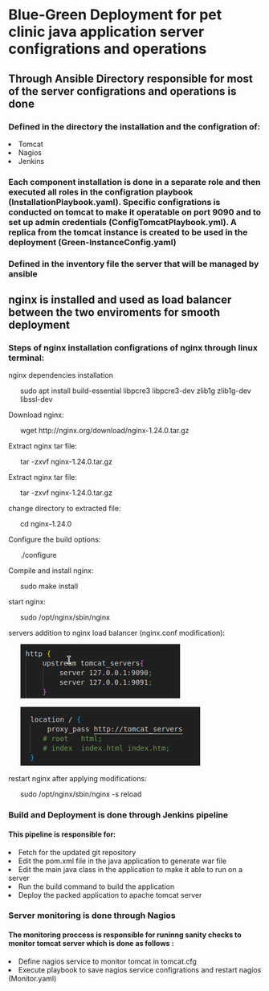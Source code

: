 <h1>Blue-Green Deployment for pet clinic java application server configrations and operations</h1>
<h2>Through Ansible Directory responsible for most of the server configrations and operations is done</h2>
<h3>Defined in the directory the installation and the configration of:</h3>
<li>Tomcat</li>
<li>Nagios</li>
<li>Jenkins</li>
<h3>Each component installation is done in a separate role and then executed all roles in the configration playbook (InstallationPlaybook.yaml). Specific configrations is conducted on tomcat to make it operatable on port 9090 and to set up admin credentials (ConfigTomcatPlaybook.yml). A replica from the tomcat instance is created to be used in the deployment (Green-InstanceConfig.yaml)</h3>
<h3>Defined in the inventory file the server that will be managed by ansible</h3>
<h2>nginx is installed and used as load balancer between the two enviroments for smooth deployment</h2>
<h3>Steps of nginx installation configrations of nginx through linux terminal:</h3>
<label>nginx dependencies installation</label>
<ol>sudo apt install build-essential libpcre3 libpcre3-dev zlib1g zlib1g-dev libssl-dev</ol>
<label>Download nginx:</label>
<ol>wget http://nginx.org/download/nginx-1.24.0.tar.gz</ol>
<label>Extract nginx tar file:</label>
<ol>tar -zxvf nginx-1.24.0.tar.gz</ol>
<label>Extract nginx tar file:</label>
<ol>tar -zxvf nginx-1.24.0.tar.gz</ol>
<label>change directory to extracted file:</label>
<ol>cd nginx-1.24.0</ol>
<label>Configure the build options:</label>
<ol>./configure</ol>
<label>Compile and install nginx:</label>
<ol>sudo make install</ol>
<label>start nginx:</label>
<ol>sudo /opt/nginx/sbin/nginx</ol>
<label>servers addition to nginx load balancer (nginx.conf modification):</label>
<ol><img src="nginx1.png"></ol>
<ol><img src="nginx2.png"></ol>
<label>restart nginx after applying modifications:</label>
<ol>sudo /opt/nginx/sbin/nginx -s reload</ol>
<h3>Build and Deployment is done through Jenkins pipeline</h3>
<h4>This pipeline is responsible for:</h4>
<li>Fetch for the updated git repository</li>
<li>Edit the pom.xml file in the java application to generate war file</li>
<li>Edit the main java class in the application to make it able to run on a server</li>
<li>Run the build command to build the application</li>
<li>Deploy the packed application to apache tomcat server</li>
<h3>Server monitoring is done through Nagios</h3>
<h4>The monitoring proccess is responsible for runinng sanity checks to monitor tomcat server which is done as follows :</h4>
<li>Define nagios service to monitor tomcat in tomcat.cfg</li>
<li>Execute playbook to save nagios service configrations and restart nagios (Monitor.yaml)</li>

